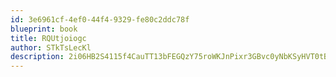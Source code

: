 ```yaml
---
id: 3e6961cf-4ef0-44f4-9329-fe80c2ddc78f
blueprint: book
title: RQUtjoiogc
author: STkTsLecKl
description: 2i06HB2S4115f4CauTT13bFEGQzY75roWKJnPixr3GBvc0yNbKSyHVT0tBetr3hECPgUMETtRCHOdUn1zlbESDwOsFNka02u7tVN
---
```

